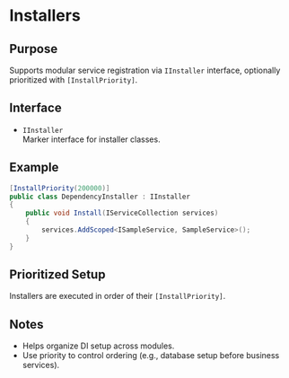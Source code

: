 # Installers

## Purpose

Supports modular service registration via `IInstaller` interface, optionally prioritized with `[InstallPriority]`.

## Interface

- `IInstaller`  
  Marker interface for installer classes.

## Example

```csharp
[InstallPriority(200000)]
public class DependencyInstaller : IInstaller
{
    public void Install(IServiceCollection services)
    {
        services.AddScoped<ISampleService, SampleService>();
    }
}
```

## Prioritized Setup

Installers are executed in order of their `[InstallPriority]`.

## Notes

- Helps organize DI setup across modules.
- Use priority to control ordering (e.g., database setup before business services).

